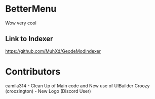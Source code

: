 # BetterMenu
Wow very cool
## Link to Indexer
https://github.com/MuhXd/GeodeModIndexer
# Contributors
camila314 - Clean Up of Main code and New use of UIBuilder
Croozy (croozington) - New Logo (Discord User)
